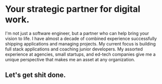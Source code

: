 # Your strategic partner for digital work.

I'm not just a software engineer, but a partner who can help bring your vision to life. I have almost a decade of combined experience successfully shipping applications and managing projects. My current focus is building full stack applications and coaching junior developers. My assorted experience at agencies, small startups, and ed-tech companies give me a unique perspective that makes me an asset at any organization.

## Let's get shit done.
